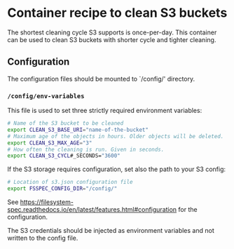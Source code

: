 # Container recipe to clean S3 buckets

The shortest cleaning cycle S3 supports is once-per-day. This
container can be used to clean S3 buckets with shorter cycle and
tighter cleaning.

## Configuration

The configuration files should be mounted to `/config/' directory.

### `/config/env-variables`

This file is used to set three strictly required environment variables:

```bash
# Name of the S3 bucket to be cleaned
export CLEAN_S3_BASE_URI="name-of-the-bucket"
# Maximum age of the objects in hours. Older objects will be deleted.
export CLEAN_S3_MAX_AGE="3"
# How often the cleaning is run. Given in seconds.
export CLEAN_S3_CYCL#_SECONDS="3600"
```

If the S3 storage requires configuration, set also the path to your S3
config:

```bash
# Location of s3.json configuration file
export FSSPEC_CONFIG_DIR="/config/"
```

See
https://filesystem-spec.readthedocs.io/en/latest/features.html#configuration
for the configuration.

The S3 credentials should be injected as environment variables and not
written to the config file.
